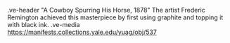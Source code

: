 .ve-header "A Cowboy Spurring His Horse, 1878"
The artist Frederic Remington achieved this masterpiece by first using graphite and topping it with black ink. 
.ve-media https://manifests.collections.yale.edu/yuag/obj/537


